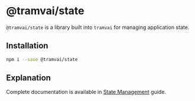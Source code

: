 # @tramvai/state

`@tramvai/state` is a library built into `tramvai` for managing application state.

## Installation

```bash
npm i --save @tramvai/state
```

## Explanation

Complete documentation is available in [State Management](03-features/08-state-management.md) guide.
